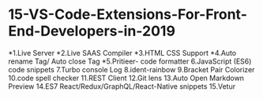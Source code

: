 # 15-VS-Code-Extensions-For-Front-End-Developers-in-2019


*1.Live Server
*2.Live SAAS Compiler 
*3.HTML CSS Support
*4.Auto rename Tag/ Auto close Tag
*5.Pritieer- code formatter
6.JavaScript (ES6) code snippets
7.Turbo console Log
8.ident-rainbow
9.Bracket Pair Colorizer
10.code spell checker
11.REST Client
12.Git lens
13.Auto Open Markdown Preview
14.ES7 React/Redux/GraphQL/React-Native snippets
15.Vetur
